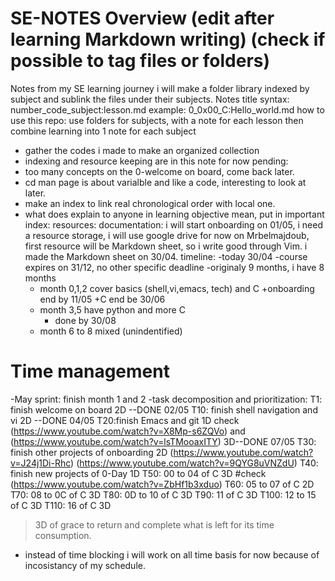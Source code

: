 # SE-NOTES Overview (edit after learning Markdown writing) (check if possible to tag files or folders)
Notes from my SE learning journey
i will make a folder library indexed by subject and sublink the files under their subjects.
Notes title syntax: number_code_subject:lesson.md
example: 0_0x00_C:Hello_world.md
how to use this repo:
   use folders for subjects, with a note for each lesson then combine learning into 1 note for each subject
  - gather the codes i made to make an organized collection
  - indexing and resource keeping are in this note for now
pending:
 - too many concepts on the 0-welcome on board, come back later.
 - cd man page is about varialble and like a code, interesting to look at later.
 - make an index to link real chronological order with local one.
 - what does explain to anyone in learning objective mean, put in important
index:
resources:
documentation:
i will start onboarding on 01/05, i need a resource storage, i will use google drive for now on Mrbelmajdoub, first resource will be Markdown sheet, so i write good through Vim. i made the Markdown sheet on 30/04.
timeline: 
	-today 30/04
	-course expires on 31/12, no other specific deadline
	-originaly 9 months, i have 8 months
	- month 0,1,2 cover basics (shell,vi,emacs, tech) and C
		+onboarding end by 11/05
		+C end be 30/06
	- month 3,5 have python and more C
		+ done by 30/08
	- month 6 to 8 mixed (unindentified) 


# Time management
-May sprint: finish month 1 and 2
-task decomposition and prioritization:
T1: finish welcome on board 2D --DONE 02/05
T10: finish shell navigation and vi 2D --DONE 04/05
T20:finish Emacs and git 1D check (https://www.youtube.com/watch?v=X8Mp-s6ZQVo) and (https://www.youtube.com/watch?v=lsTMooaxITY)  3D--DONE 07/05
T30: finish other projects of onboarding 2D (https://www.youtube.com/watch?v=J24j1Di-Rhc) (https://www.youtube.com/watch?v=9QYG8uVNZdU)
T40: finish new projects of 0-Day 1D
T50: 00 to 04 of C 3D #check (https://www.youtube.com/watch?v=ZbHf1b3xduo)
T60: 05 to 07 of C 2D
T70: 08 to 0C of C  3D
T80: 0D to 10 of C 3D
T90: 11 of C 3D
T100: 12 to 15 of C 3D
T110: 16 of C 3D
> 3D of grace to return and complete what is left for its time consumption.
- instead of time blocking i will work on all time basis for now because of incosistancy of my schedule.

